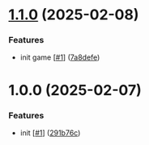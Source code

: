 # [1.1.0](https://github.com/d3p1/tic-tac-toe/compare/v1.0.0...v1.1.0) (2025-02-08)


### Features

* init game [[#1](https://github.com/d3p1/tic-tac-toe/issues/1)] ([7a8defe](https://github.com/d3p1/tic-tac-toe/commit/7a8defe5ad58f5d1097b0980fee92783881d23ca))

# 1.0.0 (2025-02-07)


### Features

* init [[#1](https://github.com/d3p1/tic-tac-toe/issues/1)] ([291b76c](https://github.com/d3p1/tic-tac-toe/commit/291b76cb3b11c2852efa5f8787f25477ecd353c1))
